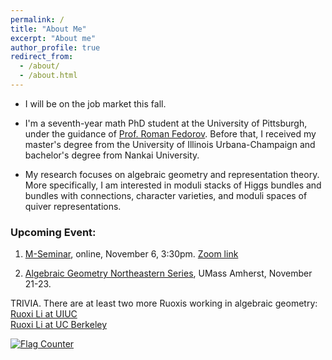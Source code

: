 ```yaml
---
permalink: /
title: "About Me"
excerpt: "About me"
author_profile: true
redirect_from: 
  - /about/
  - /about.html
---
```

- I will be on the job market this fall.

- I'm a seventh-year math PhD student at the University of Pittsburgh, under the guidance of <a href="https://www.mathematics.pitt.edu/people/roman-fedorov"> Prof. Roman Fedorov</a>. Before that, I received my master's degree from the University of Illinois Urbana-Champaign and bachelor's degree from Nankai University.

- My research focuses on algebraic geometry and representation theory. More specifically, I am interested in moduli stacks of Higgs bundles and bundles with connections, character varieties, and moduli spaces of quiver representations.

### Upcoming Event:

1. <a href="https://www.math.ksu.edu/research/centers-groups/m-center/seminars.html" target="_blank">M-Seminar</a>, online, November 6, 3:30pm. <a href="https://ksu.zoom.us/j/95834254862" target="_blank">Zoom link</a>

2. <a href="https://sites.google.com/site/agneshomepage/algebraic-geometry-northeastern-series?authuser=0" target="_blank">Algebraic Geometry Northeastern Series</a>, UMass Amherst, November 21-23. 

TRIVIA. There are at least two more Ruoxis working in algebraic geometry:    
<a href="https://math.illinois.edu/directory/profile/ruoxil4"> Ruoxi Li at UIUC</a>  
<a href="https://math.berkeley.edu/people/ruoxi-li"> Ruoxi Li at UC Berkeley</a>  

<a href="https://info.flagcounter.com/bkxp"><img src="https://s01.flagcounter.com/count/bkxp/bg_FFFFFF/txt_000000/border_CCC8C8/columns_2/maxflags_10/viewers_0/labels_0/pageviews_1/flags_0/percent_0/" alt="Flag Counter" border="0"></a>

<!--  -->

